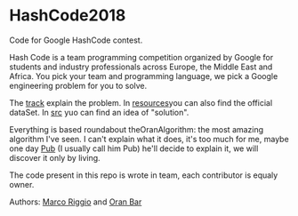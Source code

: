 # HashCode2018
Code for Google HashCode contest.

Hash Code is a team programming competition organized by Google for students and industry professionals across Europe, 
the Middle East and Africa. You pick your team and programming language, we pick a Google engineering problem for you to solve. 

The [track](/resources/online_qualification_round_2018.pdf) explain the problem.
In [resources](/resources)you can also find the official dataSet.
In [src](/src) yuo can find an idea of "solution".

Everything is based roundabout theOranAlgorithm: the most amazing algorithm I've seen.
I can't explain what it does, it's too much for me, maybe one day [Pub](https://github.com/OranBar) (I usually call him Pub)
he'll decide to explain it, we will discover it only by living. 


The code present in this repo is wrote in team, each contributor is equaly owner.

Authors: [Marco Riggio](https://github.com/MarcoAlessandroRiggio) and [Oran Bar](https://github.com/OranBar)
